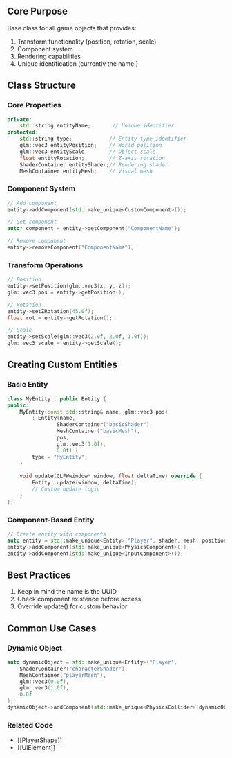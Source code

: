 ## Core Purpose
Base class for all game objects that provides:
1. Transform functionality (position, rotation, scale)
2. Component system
3. Rendering capabilities
4. Unique identification (currently the name!)

## Class Structure

### Core Properties
```cpp
private:
    std::string entityName;       // Unique identifier
protected:
    std::string type;            // Entity type identifier
    glm::vec3 entityPosition;    // World position
    glm::vec3 entityScale;       // Object scale
    float entityRotation;        // Z-axis rotation
    ShaderContainer entityShader;// Rendering shader
    MeshContainer entityMesh;    // Visual mesh
```

### Component System
```cpp
// Add component
entity->addComponent(std::make_unique<CustomComponent>());

// Get component
auto* component = entity->getComponent("ComponentName");

// Remove component
entity->removeComponent("ComponentName");
```

### Transform Operations
```cpp
// Position
entity->setPosition(glm::vec3(x, y, z));
glm::vec3 pos = entity->getPosition();

// Rotation
entity->setZRotation(45.0f);
float rot = entity->getRotation();

// Scale
entity->setScale(glm::vec3(2.0f, 2.0f, 1.0f));
glm::vec3 scale = entity->getScale();
```

## Creating Custom Entities

### Basic Entity
```cpp
class MyEntity : public Entity {
public:
    MyEntity(const std::string& name, glm::vec3 pos) 
        : Entity(name, 
                ShaderContainer("basicShader"), 
                MeshContainer("basicMesh"), 
                pos,
                glm::vec3(1.0f),
                0.0f) {
        type = "MyEntity";
    }
    
    void update(GLFWwindow* window, float deltaTime) override {
        Entity::update(window, deltaTime);
        // Custom update logic
    }
};
```

### Component-Based Entity
```cpp
// Create entity with components
auto entity = std::make_unique<Entity>("Player", shader, mesh, position, scale, rotation);
entity->addComponent(std::make_unique<PhysicsComponent>());
entity->addComponent(std::make_unique<InputComponent>());
```

## Best Practices
1. Keep in mind the name is the UUID
2. Check component existence before access
3. Override update() for custom behavior

## Common Use Cases

### Dynamic Object
```cpp
auto dynamicObject = std::make_unique<Entity>("Player",
    ShaderContainer("characterShader"),
    MeshContainer("playerMesh"),
    glm::vec3(0.0f),
    glm::vec3(1.0f),
    0.0f
);
dynamicObject->addComponent(std::make_unique<PhysicsCollider>(dynamicObject.get(), false));
```

### Related Code
- [[PlayerShape]]
- [[UiElement]]